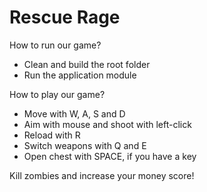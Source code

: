 # Rescue Rage
How to run our game?
- Clean and build the root folder
- Run the application module

How to play our game?
- Move with W, A, S and D
- Aim with mouse and shoot with left-click
- Reload with R
- Switch weapons with Q and E
- Open chest with SPACE, if you have a key

Kill zombies and increase your money score!
